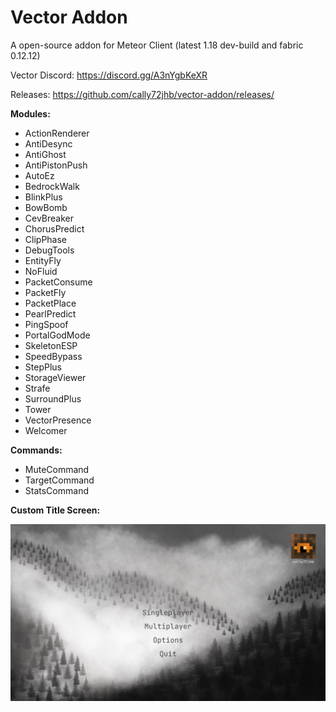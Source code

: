 # Vector Addon
A open-source addon for Meteor Client (latest 1.18 dev-build and fabric 0.12.12)

Vector Discord:
https://discord.gg/A3nYgbKeXR

Releases:
https://github.com/cally72jhb/vector-addon/releases/

**Modules:**
- ActionRenderer
- AntiDesync
- AntiGhost
- AntiPistonPush
- AutoEz
- BedrockWalk
- BlinkPlus
- BowBomb
- CevBreaker
- ChorusPredict
- ClipPhase
- DebugTools
- EntityFly
- NoFluid
- PacketConsume
- PacketFly
- PacketPlace
- PearlPredict
- PingSpoof
- PortalGodMode
- SkeletonESP
- SpeedBypass
- StepPlus
- StorageViewer
- Strafe
- SurroundPlus
- Tower
- VectorPresence
- Welcomer

**Commands:**
- MuteCommand
- TargetCommand
- StatsCommand

**Custom Title Screen:**

<img src="https://raw.githubusercontent.com/cally72jhb/cally72jhb/main/assets/background.png" width="800px">
